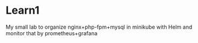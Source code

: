 # Learn1
My small lab to organize nginx+php-fpm+mysql in minikube with Helm and monitor that by prometheus+grafana
